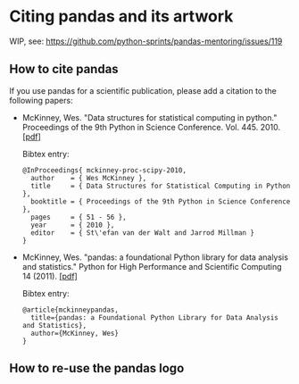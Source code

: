 # Citing pandas and its artwork

WIP, see: <https://github.com/python-sprints/pandas-mentoring/issues/119>

## How to cite pandas
If you use pandas for a scientific publication, please add a citation to the following papers:

- McKinney, Wes. "Data structures for statistical computing in python." Proceedings of the 9th Python in Science Conference. Vol. 445. 2010. [[pdf]](http://conference.scipy.org/proceedings/scipy2010/pdfs/mckinney.pdf)

  Bibtex entry:
    ```
    @InProceedings{ mckinney-proc-scipy-2010,
      author    = { Wes McKinney },
      title     = { Data Structures for Statistical Computing in Python },
      booktitle = { Proceedings of the 9th Python in Science Conference },
      pages     = { 51 - 56 },
      year      = { 2010 },
      editor    = { St\'efan van der Walt and Jarrod Millman }
    }
    ```


- McKinney, Wes. "pandas: a foundational Python library for data analysis and statistics." Python for High Performance and Scientific Computing 14 (2011). [[pdf]](https://www.scribd.com/document/71048089/pandas-a-Foundational-Python-Library-for-Data-Analysis-and-Statistics)

  Bibtex entry:
    ```
    @article{mckinneypandas,
      title={pandas: a Foundational Python Library for Data Analysis and Statistics},
      author={McKinney, Wes}
    }
    ```


## How to re-use the pandas logo
